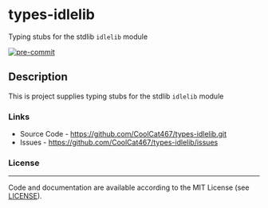 # types-idlelib
Typing stubs for the stdlib `idlelib` module

<!-- BADGIE TIME -->

[![pre-commit](https://img.shields.io/badge/pre--commit-enabled-brightgreen?logo=pre-commit)](https://github.com/pre-commit/pre-commit)

<!-- END BADGIE TIME -->

## Description
This is project supplies typing stubs for the stdlib `idlelib` module

### Links
* Source Code - https://github.com/CoolCat467/types-idlelib.git
* Issues      - https://github.com/CoolCat467/types-idlelib/issues

### License
-------
Code and documentation are available according to the MIT License (see [LICENSE](https://github.com/CoolCat467/types-idlelib/blob/HEAD/LICENSE)).
